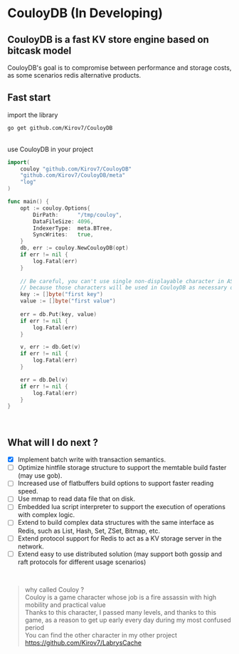 # CouloyDB  (In Developing)
## CouloyDB is a fast KV store engine based on bitcask model
CouloyDB's goal is to compromise between performance and storage costs, as some scenarios redis alternative products.

## Fast start
import the library
```sh
go get github.com/Kirov7/CouloyDB
```
<br>
use CouloyDB in your project

```go
import(
	couloy "github.com/Kirov7/CouloyDB"
	"github.com/Kirov7/CouloyDB/meta"
	"log"
)

func main() {
	opt := couloy.Options{
		DirPath:      "/tmp/couloy",
		DataFileSize: 4096,
		IndexerType:  meta.BTree,
		SyncWrites:   true,
	}
	db, err := couloy.NewCouloyDB(opt)
	if err != nil {
		log.Fatal(err)
	}
	
	// Be careful, you can't use single non-displayable character in ASCII code as your key (0x00 ~ 0x1F and 0x7F),
	// because those characters will be used in CouloyDB as necessary operations in the preset key tagging system.
	key := []byte("first key")
	value := []byte("first value")
	
	err = db.Put(key, value)
	if err != nil {
		log.Fatal(err)
	}

	v, err := db.Get(v)
	if err != nil {
		log.Fatal(err)
	}

	err = db.Del(v)
	if err != nil {
		log.Fatal(err)
	}
}
```
<br>

## What will I do next ?

- [x] Implement batch write with transaction semantics.
- [ ] Optimize hintfile storage structure to support the memtable build faster (may use gob).
- [ ] Increased use of flatbuffers build options to support faster reading speed.
- [ ] Use mmap to read data file that on disk.
- [ ] Embedded lua script interpreter to support the execution of operations with complex logic.
- [ ] Extend to build complex data structures with the same interface as Redis, such as List, Hash, Set, ZSet, Bitmap, etc.
- [ ] Extend protocol support for Redis to act as a KV storage server in the network.
- [ ] Extend easy to use distributed solution (may support both gossip and raft protocols for different usage scenarios)

<br>

> why called Couloy ?<br>
> Couloy is a game character whose job is a fire assassin with high mobility and practical value<br>
> Thanks to this character, I passed many levels, and thanks to this game, as a reason to get up early every day during my most confused period<br>
> You can find the other character in my other project https://github.com/Kirov7/LabrysCache
